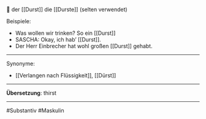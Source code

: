 🔵 der [[Durst]]
die [[Durste]] (selten verwendet)

Beispiele:
- Was wollen wir trinken? So ein [[Durst]] 
- SASCHA: Okay, ich hab’ [[Durst]].  
- Der Herr Einbrecher hat wohl großen [[Durst]] gehabt.

---
Synonyme:
- [[Verlangen nach Flüssigkeit]], [[Dürst]]

---
**Übersetzung**: thirst

---
#Substantiv #Maskulin